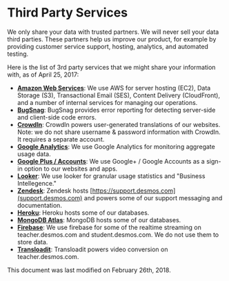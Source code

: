 # Third Party Services

We only share your data with trusted partners. We will never sell your data third parties. These partners help us improve our product, for example by providing customer service support, hosting, analytics, and automated testing.

Here is the list of 3rd party services that we might share your information with, as of April 25, 2017:

- **[Amazon Web Services](https://aws.amazon.com)**: We use AWS for server hosting (EC2), Data Storage (S3), Transactional Email (SES), Content Delivery (CloudFront), and a number of internal services for managing our operations.
- **[BugSnag](https://www.bugsnag.com)**: BugSnag provides error reporting for detecting server-side and client-side code errors.
- **[CrowdIn](https://crowdin.net/)**: CrowdIn powers user-generated translations of our websites. Note: we do not share username & password information with CrowdIn. It requires a separate account.
- **[Google Analytics](https://www.google.com/analytics/)**: We use Google Analytics for monitoring aggregate usage data.
- **[Google Plus / Accounts](https://plus.google.com/)**: We use Google+ / Google Accounts as a sign-in option to our websites and apps.
- **[Looker](https://looker.com/)**: We use looker for granular usage statistics and "Business Intellegence."
- **[Zendesk](https://zendesk.com)**: Zendesk hosts [https://support.desmos.com](support.desmos.com) and powers some of our support messaging and documentation.
- **[Heroku](http://heroku.com/)**: Heroku hosts some of our databases.
- **[MongoDB Atlas](https://www.mongodb.com/cloud/atlas)**: MongoDB hosts some of our databases.
- **[Firebase](https://firebase.google.com/)**: We use firebase for some of the realtime streaming on teacher.desmos.com and student.desmos.com. We do not use them to store data.
- **[Transloadit](https://transloadit.com/)**: Transloadit powers video conversion on teacher.desmos.com.

This document was last modified on February 26th, 2018.
